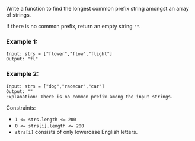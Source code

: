 Write a function to find the longest common prefix string amongst an array of strings.

If there is no common prefix, return an empty string `""`.

 

### Example 1:
```
Input: strs = ["flower","flow","flight"]
Output: "fl"
```
### Example 2:
```
Input: strs = ["dog","racecar","car"]
Output: ""
Explanation: There is no common prefix among the input strings.
```
 

Constraints:

* `1 <= strs.length <= 200`
* `0 <= strs[i].length <= 200`
* `strs[i]` consists of only lowercase English letters.